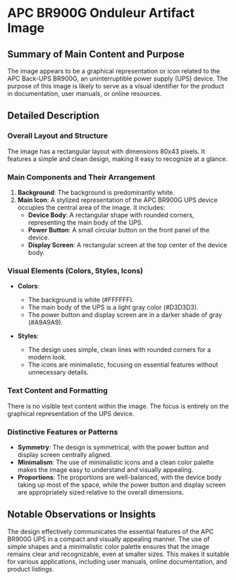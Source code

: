 # APC BR900G Onduleur Artifact Image

## Summary of Main Content and Purpose
The image appears to be a graphical representation or icon related to the APC Back-UPS BR900G, an uninterruptible power supply (UPS) device. The purpose of this image is likely to serve as a visual identifier for the product in documentation, user manuals, or online resources.

## Detailed Description

### Overall Layout and Structure
The image has a rectangular layout with dimensions 80x43 pixels. It features a simple and clean design, making it easy to recognize at a glance.

### Main Components and Their Arrangement
1. **Background**: The background is predominantly white.
2. **Main Icon**: A stylized representation of the APC BR900G UPS device occupies the central area of the image. It includes:
   - **Device Body**: A rectangular shape with rounded corners, representing the main body of the UPS.
   - **Power Button**: A small circular button on the front panel of the device.
   - **Display Screen**: A rectangular screen at the top center of the device body.

### Visual Elements (Colors, Styles, Icons)
- **Colors**:
  - The background is white (#FFFFFF).
  - The main body of the UPS is a light gray color (#D3D3D3).
  - The power button and display screen are in a darker shade of gray (#A9A9A9).

- **Styles**:
  - The design uses simple, clean lines with rounded corners for a modern look.
  - The icons are minimalistic, focusing on essential features without unnecessary details.

### Text Content and Formatting
There is no visible text content within the image. The focus is entirely on the graphical representation of the UPS device.

### Distinctive Features or Patterns
- **Symmetry**: The design is symmetrical, with the power button and display screen centrally aligned.
- **Minimalism**: The use of minimalistic icons and a clean color palette makes the image easy to understand and visually appealing.
- **Proportions**: The proportions are well-balanced, with the device body taking up most of the space, while the power button and display screen are appropriately sized relative to the overall dimensions.

## Notable Observations or Insights
The design effectively communicates the essential features of the APC BR900G UPS in a compact and visually appealing manner. The use of simple shapes and a minimalistic color palette ensures that the image remains clear and recognizable, even at smaller sizes. This makes it suitable for various applications, including user manuals, online documentation, and product listings.